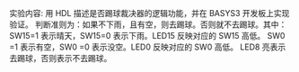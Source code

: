 实验内容:
用 HDL 描述是否踢球裁决器的逻辑功能，并在 BASYS3 开发板上实现验证。
判断准则为：如果不下雨，且有空，则去踢球。否则就不去踢球。其中：
SW15=1 表示晴天，SW15=0 表示下雨。LED15 反映对应的 SW15 高低。
SW0 =1 表示有空，SW0 =0 表示没空。LED0 反映对应的 SW0 高低。
LED8 亮表示去踢球，否则表示不去踢球。
